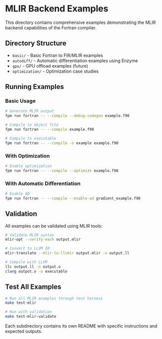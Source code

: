 # MLIR Backend Examples

This directory contains comprehensive examples demonstrating the MLIR backend capabilities of the Fortran compiler.

## Directory Structure

- `basic/` - Basic Fortran to FIR/MLIR examples
- `autodiff/` - Automatic differentiation examples using Enzyme
- `gpu/` - GPU offload examples (future)
- `optimization/` - Optimization case studies

## Running Examples

### Basic Usage

```bash
# Generate MLIR output
fpm run fortran -- --compile --debug-codegen example.f90

# Compile to object file
fpm run fortran -- --compile example.f90

# Compile to executable
fpm run fortran -- --compile -o example example.f90
```

### With Optimization

```bash
# Enable optimization
fpm run fortran -- --compile --optimize example.f90
```

### With Automatic Differentiation

```bash
# Enable AD
fpm run fortran -- --compile --enable-ad gradient_example.f90
```

## Validation

All examples can be validated using MLIR tools:

```bash
# Validate MLIR syntax
mlir-opt --verify-each output.mlir

# Convert to LLVM IR
mlir-translate --mlir-to-llvmir output.mlir -o output.ll

# Compile with LLVM
llc output.ll -o output.o
clang output.o -o executable
```

## Test All Examples

```bash
# Run all MLIR examples through test harness
make test-mlir

# Run with validation
make test-mlir-validate
```

Each subdirectory contains its own README with specific instructions and expected outputs.
